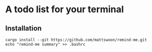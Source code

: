 # A todo list for your terminal

## Installation

```
cargo install --git https://github.com/mattswoon/remind-me.git
echo "remind-me summary" >> .bashrc
```
